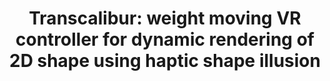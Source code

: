 ---
title: 'Transcalibur: weight moving VR controller for dynamic rendering of 2D shape using haptic shape illusion'
authors: 'Jotaro Shigeyama, Takeru Hashimoto, Shigeo Yoshida, Taiju Aoki, Takuji Narumi, Tomohiro Tanikawa, Michitaka Hirose'
venue: 'SIGGRAPH 2018'
doi: 'https://doi.org/10.1145/3214907.3214923'
reason: 'Hacking perception and using illusions as a way to render shapes instead of trying to render the actual shape is an interesting approach that can be used in other devices.'
picked_by: 'Anup'
---